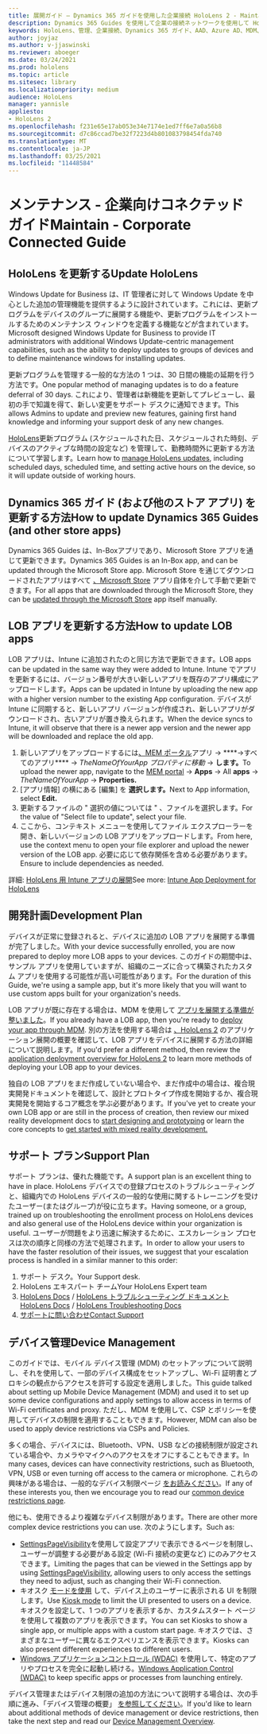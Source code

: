 ```yaml
---
title: 展開ガイド – Dynamics 365 ガイドを使用した企業接続 HoloLens 2 - Maintain
description: Dynamics 365 Guides を使用して企業の接続ネットワークを使用して HoloLens 2 デバイスを維持する方法について学習します。
keywords: HoloLens、管理、企業接続、Dynamics 365 ガイド、AAD、Azure AD、MDM、モバイル デバイス管理
author: joyjaz
ms.author: v-jjaswinski
ms.reviewer: aboeger
ms.date: 03/24/2021
ms.prod: hololens
ms.topic: article
ms.sitesec: library
ms.localizationpriority: medium
audience: HoloLens
manager: yannisle
appliesto:
- HoloLens 2
ms.openlocfilehash: f231e65e17ab053e34e7174e1ed7ff6e7a0a56b8
ms.sourcegitcommit: d7c86ccad7be32f7223d4b801083798454fda740
ms.translationtype: MT
ms.contentlocale: ja-JP
ms.lasthandoff: 03/25/2021
ms.locfileid: "11448584"
---
```

# <a name="maintain---corporate-connected-guide"></a><span data-ttu-id="09677-104">メンテナンス - 企業向けコネクテッド ガイド</span><span class="sxs-lookup"><span data-stu-id="09677-104">Maintain - Corporate Connected Guide</span></span>

## <a name="update-hololens"></a><span data-ttu-id="09677-105">HoloLens を更新する</span><span class="sxs-lookup"><span data-stu-id="09677-105">Update HoloLens</span></span>

<span data-ttu-id="09677-106">Windows Update for Business は、IT 管理者に対して Windows Update を中心とした追加の管理機能を提供するように設計されています。これには、更新プログラムをデバイスのグループに展開する機能や、更新プログラムをインストールするためのメンテナンス ウィンドウを定義する機能などが含まれています。</span><span class="sxs-lookup"><span data-stu-id="09677-106">Microsoft designed Windows Update for Business to provide IT administrators with additional Windows Update-centric management capabilities, such as the ability to deploy updates to groups of devices and to define maintenance windows for installing updates.</span></span>

<span data-ttu-id="09677-107">更新プログラムを管理する一般的な方法の 1 つは、30 日間の機能の延期を行う方法です。</span><span class="sxs-lookup"><span data-stu-id="09677-107">One popular method of managing updates is to do a feature deferral of 30 days.</span></span> <span data-ttu-id="09677-108">これにより、管理者は新機能を更新してプレビューし、最初の手で知識を得て、新しい変更をサポート デスクに通知できます。</span><span class="sxs-lookup"><span data-stu-id="09677-108">This allows Admins to update and preview new features, gaining first hand knowledge and informing your support desk of any new changes.</span></span>

<span data-ttu-id="09677-109">[HoloLens](https://docs.microsoft.com/hololens/hololens-updates)更新プログラム (スケジュールされた日、スケジュールされた時刻、デバイスのアクティブな時間の設定など) を管理して、勤務時間外に更新する方法について学習します。</span><span class="sxs-lookup"><span data-stu-id="09677-109">Learn how to [manage HoloLens updates](https://docs.microsoft.com/hololens/hololens-updates), including scheduled days, scheduled time, and setting active hours on the device, so it will update outside of working hours.</span></span>

## <a name="how-to-update-dynamics-365-guides-and-other-store-apps"></a><span data-ttu-id="09677-110">Dynamics 365 ガイド (および他のストア アプリ) を更新する方法</span><span class="sxs-lookup"><span data-stu-id="09677-110">How to update Dynamics 365 Guides (and other store apps)</span></span>

<span data-ttu-id="09677-111">Dynamics 365 Guides は、In-Boxアプリであり、Microsoft Store アプリを通じて更新できます。</span><span class="sxs-lookup"><span data-stu-id="09677-111">Dynamics 365 Guides is an In-Box app, and can be updated through the Microsoft Store app.</span></span> <span data-ttu-id="09677-112">Microsoft Store を通じてダウンロードされたアプリはすべて [、Microsoft Store](https://docs.microsoft.com/hololens/holographic-store-apps#update-apps) アプリ自体を介して手動で更新できます。</span><span class="sxs-lookup"><span data-stu-id="09677-112">For all apps that are downloaded through the Microsoft Store, they can be [updated through the Microsoft Store](https://docs.microsoft.com/hololens/holographic-store-apps#update-apps) app itself manually.</span></span>

## <a name="how-to-update-lob-apps"></a><span data-ttu-id="09677-113">LOB アプリを更新する方法</span><span class="sxs-lookup"><span data-stu-id="09677-113">How to update LOB apps</span></span>

<span data-ttu-id="09677-114">LOB アプリは、Intune に追加されたのと同じ方法で更新できます。</span><span class="sxs-lookup"><span data-stu-id="09677-114">LOB apps can be updated in the same way they were added to Intune.</span></span> <span data-ttu-id="09677-115">Intune でアプリを更新するには、バージョン番号が大きい新しいアプリを既存のアプリ構成にアップロードします。</span><span class="sxs-lookup"><span data-stu-id="09677-115">Apps can be updated in Intune by uploading the new app with a higher version number to the existing App configuration.</span></span> <span data-ttu-id="09677-116">デバイスが Intune に同期すると、新しいアプリ バージョンが作成され、新しいアプリがダウンロードされ、古いアプリが置き換えられます。</span><span class="sxs-lookup"><span data-stu-id="09677-116">When the device syncs to Intune, it will observe that there is a newer app version and the newer app will be downloaded and replace the old app.</span></span>

1. <span data-ttu-id="09677-117">新しいアプリをアップロードするには[、MEM ポータル](https://endpoint.microsoft.com/#home)アプリ  ->  \*\*\*\*->すべてのアプリ\*\*\*\*  ->  *TheNameOfYourApp プロパティに移動*  ->  **します。**</span><span class="sxs-lookup"><span data-stu-id="09677-117">To upload the newer app, navigate to the [MEM portal](https://endpoint.microsoft.com/#home) -> **Apps** -> All **apps** -> *TheNameOfYourApp* -> **Properties.**</span></span>
2. <span data-ttu-id="09677-118">[アプリ情報] の横にある [編集] を **選択します。**</span><span class="sxs-lookup"><span data-stu-id="09677-118">Next to App information, select **Edit.**</span></span>
3. <span data-ttu-id="09677-119">更新するファイルの &quot; 選択の値については &quot; 、ファイルを選択します。</span><span class="sxs-lookup"><span data-stu-id="09677-119">For the value of &quot;Select file to update&quot;, select your file.</span></span>
4. <span data-ttu-id="09677-120">ここから、コンテキスト メニューを使用してファイル エクスプローラーを開き、新しいバージョンの LOB アプリをアップロードします。</span><span class="sxs-lookup"><span data-stu-id="09677-120">From here, use the context menu to open your file explorer and upload the newer version of the LOB app.</span></span> <span data-ttu-id="09677-121">必要に応じて依存関係を含める必要があります。</span><span class="sxs-lookup"><span data-stu-id="09677-121">Ensure to include dependencies as needed.</span></span>

<span data-ttu-id="09677-122">詳細: [HoloLens 用 Intune アプリの展開](https://docs.microsoft.com/hololens/app-deploy-intune)</span><span class="sxs-lookup"><span data-stu-id="09677-122">See more: [Intune App Deployment for HoloLens](https://docs.microsoft.com/hololens/app-deploy-intune)</span></span>

## <a name="development-plan"></a><span data-ttu-id="09677-123">開発計画</span><span class="sxs-lookup"><span data-stu-id="09677-123">Development Plan</span></span>

<span data-ttu-id="09677-124">デバイスが正常に登録されると、デバイスに追加の LOB アプリを展開する準備が完了しました。</span><span class="sxs-lookup"><span data-stu-id="09677-124">With your device successfully enrolled, you are now prepared to deploy more LOB apps to your devices.</span></span> <span data-ttu-id="09677-125">このガイドの期間中は、サンプル アプリを使用していますが、組織のニーズに合って構築されたカスタム アプリを使用する可能性が高い可能性があります。</span><span class="sxs-lookup"><span data-stu-id="09677-125">For the duration of this Guide, we're using a sample app, but it's more likely that you will want to use custom apps built for your organization's needs.</span></span>

<span data-ttu-id="09677-126">LOB アプリが既に存在する場合は、MDM を使用して [アプリを展開する準備が整いました](https://docs.microsoft.com/hololens/app-deploy-intune)。</span><span class="sxs-lookup"><span data-stu-id="09677-126">If you already have a LOB app, then you're ready to [deploy your app through MDM](https://docs.microsoft.com/hololens/app-deploy-intune).</span></span> <span data-ttu-id="09677-127">別の方法を使用する場合は [、HoloLens 2](https://docs.microsoft.com/hololens/app-deploy-overview) のアプリケーション展開の概要を確認して、LOB アプリをデバイスに展開する方法の詳細について説明します。</span><span class="sxs-lookup"><span data-stu-id="09677-127">If you'd prefer a different method, then review the [application deployment overview for HoloLens 2](https://docs.microsoft.com/hololens/app-deploy-overview) to learn more methods of deploying your LOB app to your devices.</span></span>

<span data-ttu-id="09677-128">独自の LOB アプリをまだ作成していない場合や、まだ作成中の場合は、複合現実開発ドキュメントを確認して、[](https://docs.microsoft.com/windows/mixed-reality/design/design)設計とプロトタイプ作成を開始するか、複合現実開発を開始[](https://docs.microsoft.com/windows/mixed-reality/discover/get-started-with-mr)するコア概念を学ぶ必要があります。</span><span class="sxs-lookup"><span data-stu-id="09677-128">If you've yet to create your own LOB app or are still in the process of creation, then review our mixed reality development docs to [start designing and prototyping](https://docs.microsoft.com/windows/mixed-reality/design/design) or learn the core concepts to [get started with mixed reality development.](https://docs.microsoft.com/windows/mixed-reality/discover/get-started-with-mr)</span></span>

## <a name="support-plan"></a><span data-ttu-id="09677-129">サポート プラン</span><span class="sxs-lookup"><span data-stu-id="09677-129">Support Plan</span></span>

<span data-ttu-id="09677-130">サポート プランは、優れた機能です。</span><span class="sxs-lookup"><span data-stu-id="09677-130">A support plan is an excellent thing to have in place.</span></span> <span data-ttu-id="09677-131">HoloLens デバイスでの登録プロセスのトラブルシューティングと、組織内での HoloLens デバイスの一般的な使用に関するトレーニングを受けたユーザー(またはグループ)が役に立ちます。</span><span class="sxs-lookup"><span data-stu-id="09677-131">Having someone, or a group, trained up on troubleshooting the enrollment process on HoloLens devices and also general use of the HoloLens device within your organization is useful.</span></span> <span data-ttu-id="09677-132">ユーザーが問題をより迅速に解決するために、エスカレーション プロセスは次の順序と同様の方法で処理されます。</span><span class="sxs-lookup"><span data-stu-id="09677-132">In order to allow your users to have the faster resolution of their issues, we suggest that your escalation process is handled in a similar manner to this order:</span></span>

1. <span data-ttu-id="09677-133">サポート デスク。</span><span class="sxs-lookup"><span data-stu-id="09677-133">Your Support desk.</span></span>
2. <span data-ttu-id="09677-134">HoloLens エキスパート チーム</span><span class="sxs-lookup"><span data-stu-id="09677-134">Your HoloLens Expert team</span></span>
3. <span data-ttu-id="09677-135">[HoloLens Docs](https://docs.microsoft.com/hololens/)  / [HoloLens トラブルシューティング ドキュメント](https://docs.microsoft.com/hololens/hololens-troubleshooting)</span><span class="sxs-lookup"><span data-stu-id="09677-135">[HoloLens Docs](https://docs.microsoft.com/hololens/) / [HoloLens Troubleshooting Docs](https://docs.microsoft.com/hololens/hololens-troubleshooting)</span></span>
4. [<span data-ttu-id="09677-136">サポートに問い合わせ</span><span class="sxs-lookup"><span data-stu-id="09677-136">Contact Support</span></span>](https://support.serviceshub.microsoft.com/supportforbusiness/create?sapId=e9391227-fa6d-927b-0fff-f96288631b8f)

## <a name="device-management"></a><span data-ttu-id="09677-137">デバイス管理</span><span class="sxs-lookup"><span data-stu-id="09677-137">Device Management</span></span>

<span data-ttu-id="09677-138">このガイドでは、モバイル デバイス管理 (MDM) のセットアップについて説明し、それを使用して、一部のデバイス構成をセットアップし、Wi-Fi 証明書とプロキシの観点からアクセスを許可する設定を適用しました。</span><span class="sxs-lookup"><span data-stu-id="09677-138">This guide talked about setting up Mobile Device Management (MDM) and used it to set up some device configurations and apply settings to allow access in terms of Wi-Fi certificates and proxy.</span></span> <span data-ttu-id="09677-139">ただし、MDM を使用して、CSP とポリシーを使用してデバイスの制限を適用することもできます。</span><span class="sxs-lookup"><span data-stu-id="09677-139">However, MDM can also be used to apply device restrictions via CSPs and Policies.</span></span>

<span data-ttu-id="09677-140">多くの場合、デバイスには、Bluetooth、VPN、USB などの接続制限が設定されている場合や、カメラやマイクへのアクセスをオフにすることもできます。</span><span class="sxs-lookup"><span data-stu-id="09677-140">In many cases, devices can have connectivity restrictions, such as Bluetooth, VPN, USB or even turning off access to the camera or microphone.</span></span> <span data-ttu-id="09677-141">これらの興味がある場合は、一般的なデバイス制限ページ [をお読みください](https://docs.microsoft.com/hololens/hololens-common-device-restrictions)。</span><span class="sxs-lookup"><span data-stu-id="09677-141">If any of these interests you, then we encourage you to read our [common device restrictions page](https://docs.microsoft.com/hololens/hololens-common-device-restrictions).</span></span>

<span data-ttu-id="09677-142">他にも、使用できるより複雑なデバイス制限があります。</span><span class="sxs-lookup"><span data-stu-id="09677-142">There are other more complex device restrictions you can use.</span></span> <span data-ttu-id="09677-143">次のようにします。</span><span class="sxs-lookup"><span data-stu-id="09677-143">Such as:</span></span>

- <span data-ttu-id="09677-144">[SettingsPageVisibility](https://docs.microsoft.com/hololens/settings-uri-list)を使用して設定アプリで表示できるページを制限し、ユーザーが調整する必要がある設定 (Wi-Fi 接続の変更など) にのみアクセスできます。</span><span class="sxs-lookup"><span data-stu-id="09677-144">Limiting the pages that can be viewed in the Settings app by using [SettingsPageVisibility](https://docs.microsoft.com/hololens/settings-uri-list), allowing users to only access the settings they need to adjust, such as changing their Wi-Fi connection.</span></span>
- <span data-ttu-id="09677-145">キオスク [モードを使用](https://docs.microsoft.com/hololens/hololens-kiosk) して、デバイス上のユーザーに表示される UI を制限します。</span><span class="sxs-lookup"><span data-stu-id="09677-145">Use [Kiosk mode](https://docs.microsoft.com/hololens/hololens-kiosk) to limit the UI presented to users on a device.</span></span> <span data-ttu-id="09677-146">キオスクを設定して、1 つのアプリを表示するか、カスタムスタート ページを使用して複数のアプリを表示できます。</span><span class="sxs-lookup"><span data-stu-id="09677-146">You can set Kiosks to show a single app, or multiple apps with a custom start page.</span></span> <span data-ttu-id="09677-147">キオスクでは、さまざまなユーザーに異なるエクスペリエンスを表示できます。</span><span class="sxs-lookup"><span data-stu-id="09677-147">Kiosks can also present different experiences to different users.</span></span>
- <span data-ttu-id="09677-148">[Windows アプリケーションコントロール (WDAC)](https://docs.microsoft.com/hololens/windows-defender-application-control-wdac) を使用して、特定のアプリやプロセスを完全に起動し続ける。</span><span class="sxs-lookup"><span data-stu-id="09677-148">[Windows Application Control (WDAC)](https://docs.microsoft.com/hololens/windows-defender-application-control-wdac) to keep specific apps or processes from launching entirely.</span></span>

<span data-ttu-id="09677-149">デバイス管理またはデバイス制限の追加の方法について説明する場合は、次の手順に進み、「デバイス管理の概要」 [を参照してください](https://docs.microsoft.com/hololens/hololens-csp-policy-overview)。</span><span class="sxs-lookup"><span data-stu-id="09677-149">If you'd like to learn about additional methods of device management or device restrictions, then take the next step and read our [Device Management Overview](https://docs.microsoft.com/hololens/hololens-csp-policy-overview).</span></span>





